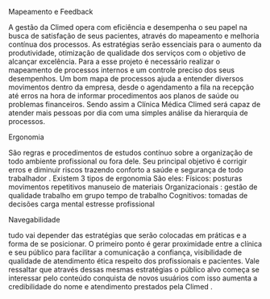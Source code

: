 

Mapeamento e Feedback

A gestão da Climed opera com eficiência e desempenha o seu papel na busca de
satisfação de seus pacientes, através do mapeamento e melhoria contínua dos
processos. As estratégias serão essenciais para o aumento da produtividade,
otimização de qualidade dos serviços com o objetivo de alcançar excelência.
Para a esse projeto  é necessário realizar o mapeamento de processos
internos e um controle preciso dos seus desempenhos. Um bom mapa de processos ajuda
a entender diversos movimentos dentro da empresa, desde o agendamento a fila na recepção
até erros na hora de informar procedimentos aos planos de saúde ou problemas financeiros.
Sendo assim a Clínica Médica Climed será capaz de atender mais pessoas por dia com uma simples análise
da hierarquia de processos.

Ergonomia

São regras e procedimentos de estudos contínuo sobre a organização de todo
ambiente profissional ou fora dele. Seu principal objetivo é corrigir erros e diminuir
riscos trazendo conforto a saúde e segurança de todo trabalhador . Existem 3 tipos de
ergonomia São eles:
Físicos: posturas movimentos repetitivos manuseio de materiais
Organizacionais : gestão de qualidade trabalho em grupo tempo de trabalho
Cognitivos: tomadas de decisões carga mental estresse profissional

Navegabilidade

 tudo vai depender das estratégias que serão colocadas em práticas e a forma de se
posicionar. O primeiro ponto é gerar proximidade entre a clínica e seu público para
facilitar a comunicação a confiança, visibilidade de qualidade de atendimento ética
respeito dos profissionais e pacientes. Vale ressaltar que através dessas mesmas
estratégias o público alvo começa se interessar pelo conteúdo conquista de novos
usuários com isso aumenta a credibilidade do nome e atendimento prestados pela
Climed . 

